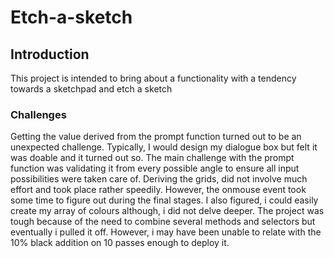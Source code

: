 # Etch-a-sketch

## Introduction

This project is intended to bring about a functionality with a tendency towards a sketchpad and etch a sketch

### Challenges

Getting the value derived from the prompt function turned out to be an unexpected challenge. Typically, I would design my dialogue box but felt it was doable and it turned out so. The main challenge with the prompt function was validating it from every possible angle to ensure all input possibilities were taken care of. Deriving the grids, did not involve much effort and took place rather speedily. However, the onmouse event took some time to figure out during the final stages. I also figured, i could easily create my array of colours although, i did not delve deeper. The project was tough because of the need to combine several methods and selectors but eventually i pulled it off. However, i may have been unable to relate with the 10% black addition on 10 passes enough to deploy it.